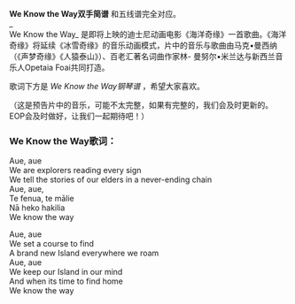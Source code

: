 

**We Know the Way双手简谱** 和五线谱完全对应。  
_  
We Know the Way_
是即将上映的迪士尼动画电影《海洋奇缘》一首歌曲。《海洋奇缘》将延续《冰雪奇缘》的音乐动画模式，片中的音乐与歌曲由马克•曼西纳（《声梦奇缘》《人猿泰山》）、百老汇著名词曲作家林-
曼努尔•米兰达与新西兰音乐人Opetaia Foai共同打造。  
  
歌词下方是 _We Know the Way钢琴谱_ ，希望大家喜欢。  
  
（这是预告片中的音乐，可能不太完整，如果有完整的，我们会及时更新的。EOP会及时做好，让我们一起期待吧！）

### We Know the Way歌词：

Aue, aue  
We are explorers reading every sign  
We tell the stories of our elders in a never-ending chain  
Aue, aue,  
Te fenua, te mālie  
Nā heko hakilia  
We know the way

Aue, aue  
We set a course to find  
A brand new Island everywhere we roam  
Aue, aue  
We keep our Island in our mind  
And when its time to find home  
We know the way


